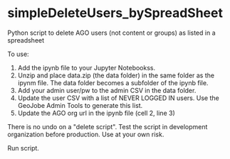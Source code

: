 # simpleDeleteUsers_bySpreadSheet
Python script to delete AGO users (not content or groups) as listed in a spreadsheet

To use:
1. Add the ipynb file to your Jupyter Notebookss. 
2. Unzip and place data.zip (the data folder) in the same folder as the ipynm file. The data folder becomes a subfolder of the ipynb file. 
3. Add your admin user/pw to the admin CSV in the data folder.
4. Update the user CSV with a list of NEVER LOGGED IN users. Use the GeoJobe Admin Tools to generate this list.
5. Update the AGO org url in the ipynb file (cell 2, line 3)

There is no undo on a "delete script".  Test the script in development organization before production. Use at your own risk. 

Run script.
